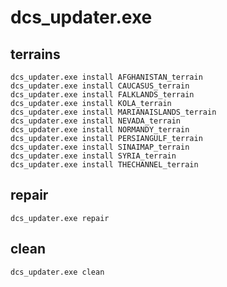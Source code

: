 # dcs_updater.exe

## terrains

    dcs_updater.exe install AFGHANISTAN_terrain
    dcs_updater.exe install CAUCASUS_terrain
    dcs_updater.exe install FALKLANDS_terrain
    dcs_updater.exe install KOLA_terrain
    dcs_updater.exe install MARIANAISLANDS_terrain
    dcs_updater.exe install NEVADA_terrain
    dcs_updater.exe install NORMANDY_terrain
    dcs_updater.exe install PERSIANGULF_terrain
    dcs_updater.exe install SINAIMAP_terrain
    dcs_updater.exe install SYRIA_terrain
    dcs_updater.exe install THECHANNEL_terrain

## repair

    dcs_updater.exe repair

## clean

    dcs_updater.exe clean
